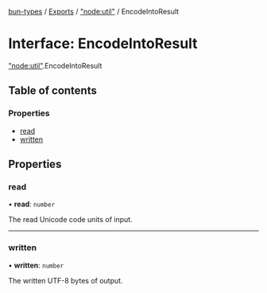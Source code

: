 [bun-types](https://oven-sh.github.io/bun-types/README.md) / [Exports](https://oven-sh.github.io/bun-types/modules.md) / ["node:util"](https://oven-sh.github.io/bun-types/modules/node_util_.md) / EncodeIntoResult

# Interface: EncodeIntoResult

["node:util"](https://oven-sh.github.io/bun-types/modules/node_util_.md).EncodeIntoResult

## Table of contents

### Properties

- [read](https://oven-sh.github.io/bun-types/interfaces/node_util_.EncodeIntoResult.md#read)
- [written](https://oven-sh.github.io/bun-types/interfaces/node_util_.EncodeIntoResult.md#written)

## Properties

### read

• **read**: `number`

The read Unicode code units of input.

___

### written

• **written**: `number`

The written UTF-8 bytes of output.
